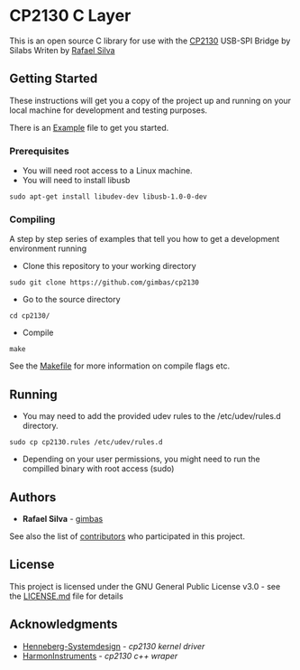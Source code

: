 # CP2130 C Layer

This is an open source C library for use with the <a href="https://www.silabs.com/products/interface/usb-bridges/classic-usb-bridges/device.cp2130">CP2130</a> USB-SPI Bridge by Silabs Writen by <a href="https://github.com/gimbas">Rafael Silva</a>

## Getting Started

These instructions will get you a copy of the project up and running on your local machine for development and testing purposes.

There is an [Example](src/cp2130example.c) file to get you started.

### Prerequisites

- You will need root access to a Linux machine.
- You will need to install libusb
```
sudo apt-get install libudev-dev libusb-1.0-0-dev
```

### Compiling

A step by step series of examples that tell you how to get a development environment running

- Clone this repository to your working directory

```
sudo git clone https://github.com/gimbas/cp2130
```

- Go to the source directory

```
cd cp2130/
```

- Compile

```
make
```

See the [Makefile](Makefile) for more information on compile flags etc.

## Running

- You may need to add the provided udev rules to the /etc/udev/rules.d directory.

```
sudo cp cp2130.rules /etc/udev/rules.d
```
- Depending on your user permissions, you might need to run the compilled binary with root access (sudo)

## Authors

* **Rafael Silva** - [gimbas](https://github.com/crying-face-emoji)

See also the list of [contributors](https://github.com/gimbas/cp2130/graphs/contributors) who participated in this project.

## License

This project is licensed under the GNU General Public License v3.0 - see the [LICENSE.md](LICENSE.md) file for details

## Acknowledgments

* <a href="https://github.com/Henneberg-Systemdesign/cp2130">Henneberg-Systemdesign</a> - *cp2130 kernel driver*
* <a href="https://github.com/HarmonInstruments/CP2130">HarmonInstruments</a> - *cp2130 c++ wraper*
